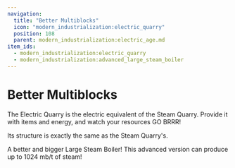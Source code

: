 ```yaml
---
navigation:
  title: "Better Multiblocks"
  icon: "modern_industrialization:electric_quarry"
  position: 108
  parent: modern_industrialization:electric_age.md
item_ids:
  - modern_industrialization:electric_quarry
  - modern_industrialization:advanced_large_steam_boiler
---
```


# Better Multiblocks

The Electric Quarry is the electric equivalent of the Steam Quarry. Provide it with items and energy, and watch your resources GO BRRR!

Its structure is exactly the same as the Steam Quarry's.

<Recipe id="modern_industrialization:electric_age/machine/electric_quarry_asbl" />

A better and bigger Large Steam Boiler! This advanced version can produce up to 1024 mb/t of steam!

<Recipe id="modern_industrialization:electric_age/machine/advanced_large_steam_boiler_asbl" />

